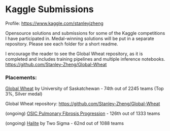 # Kaggle Submissions

Profile: https://www.kaggle.com/stanleyjzheng

Opensource solutions and submissions for some of the Kaggle competitions I have participated in. Medal-winning solutions will be put in a separate repository. Please see each folder for a short readme.

I encourage the reader to see the Global Wheat repository, as it is completed and includes training pipelines and multiple inference notebooks. https://github.com/Stanley-Zheng/Global-Wheat

### Placements:

[Global Wheat](https://www.kaggle.com/c/global-wheat-detection) by University of Saskatchewan - 74th out of 2245 teams (Top 3%, Silver medal)

Global Wheat repository: https://github.com/Stanley-Zheng/Global-Wheat

(ongoing) [OSIC Pulmonary Fibrosis Progression](https://www.kaggle.com/c/osic-pulmonary-fibrosis-progression) - 126th out of 1333 teams

(ongoing) [Halite](https://www.kaggle.com/c/halite) by Two Sigma - 62nd out of 1088 teams

